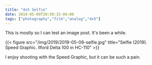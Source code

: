 ```yaml
---
title: "4x5 Selfie"
date: 2019-05-09T20:50:33-04:00
tags: ["photography","film","analog","4x5"]
---
```


This is mostly so I can test an image post. It's been a while.

{{< figure src="/img/2019/2019-05-09-selfie.jpg" title="Selfie (2019). Speed Graphic. Ilford Delta 100 in HC-110" >}}

I enjoy shooting with the Speed Graphic, but it can be such a pain.
